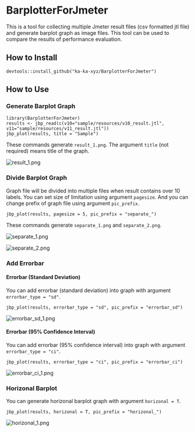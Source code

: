 # BarplotterForJmeter

This is a tool for collecting multiple Jmeter result files (csv formatted jtl file) and generate barplot graph as image files.
This tool can be used to compare the results of performance evaluation.

## How to Install

```
devtools::install_github("ka-ka-xyz/BarplotterForJmeter")
```


## How to Use

### Generate Barplot Graph

```
library(BarplotterForJmeter)
results <- jbp_read(c(v10="sample/resources/v10_result.jtl", v11="sample/resources/v11_result.jtl"))
jbp_plot(results, title = "Sample")
```

These commands generate `result_1.png`.
The argument `title` (not required) means title of the graph.

![result_1.png](readme_resource/result_1.png)

### Divide Barplot Graph

Graph file will be divided into multiple files when result contains over 10 labels.
You can set size of limitation using argument `pagesize`.
And you can change prefix of graph file using argument `pic_prefix`.

```
jbp_plot(results, pagesize = 5, pic_prefix = "separate_")
```

These commands generate `separate_1.png` and `separate_2.png`.

![separate_1.png](readme_resource/separate_1.png)

![separate_2.png](readme_resource/separate_2.png)


### Add Errorbar

#### Errorbar (Standard Deviation)

You can add errorbar (standard deviation) into graph with argument `errorbar_type = "sd"`.

```
jbp_plot(results, errorbar_type = "sd", pic_prefix = "errorbar_sd")
```

![errorbar_sd_1.png](readme_resource/errorbar_sd_1.png)

#### Errorbar (95% Confidence Interval)

You can add errorbar (95% confidence interval) into graph with argument `errorbar_type = "ci"`.

```
jbp_plot(results, errorbar_type = "ci", pic_prefix = "errorbar_ci")
```

![errorbar_ci_1.png](readme_resource/errorbar_ci_1.png)

### Horizonal Barplot

You can generate horizonal barplot graph with argument `horizonal = T`.

```
jbp_plot(results, horizonal = T, pic_prefix = "horizonal_")
```

![horizonal_1.png](readme_resource/horizonal_1.png)
